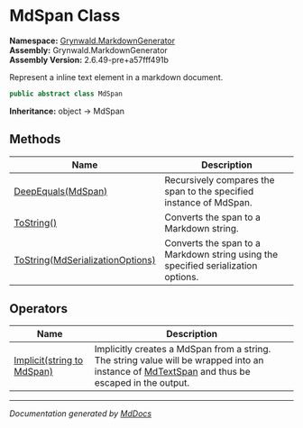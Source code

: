 ﻿<!--  
  <auto-generated>   
    The contents of this file were generated by a tool.  
    Changes to this file may be list if the file is regenerated  
  </auto-generated>   
-->

# MdSpan Class

**Namespace:** [Grynwald.MarkdownGenerator](../index.md)  
**Assembly:** Grynwald.MarkdownGenerator  
**Assembly Version:** 2.6.49\-pre+a57fff491b

Represent a inline text element in a markdown document.

```csharp
public abstract class MdSpan
```

**Inheritance:** object → MdSpan

## Methods

| Name                                                                                   | Description                                                                       |
| -------------------------------------------------------------------------------------- | --------------------------------------------------------------------------------- |
| [DeepEquals(MdSpan)](methods/DeepEquals.md)                                            | Recursively compares the span to the specified instance of MdSpan.                |
| [ToString()](methods/ToString.md#tostring)                                             | Converts the span to a Markdown string.                                           |
| [ToString(MdSerializationOptions)](methods/ToString.md#tostringmdserializationoptions) | Converts the span to a Markdown string using the specified serialization options. |

## Operators

| Name                                                | Description                                                                                                                                                             |
| --------------------------------------------------- | ----------------------------------------------------------------------------------------------------------------------------------------------------------------------- |
| [Implicit(string to MdSpan)](operators/Implicit.md) | Implicitly creates a MdSpan from a string. The string value will be wrapped into an instance of [MdTextSpan](../MdTextSpan/index.md) and thus be escaped in the output. |

___

*Documentation generated by [MdDocs](https://github.com/ap0llo/mddocs)*
